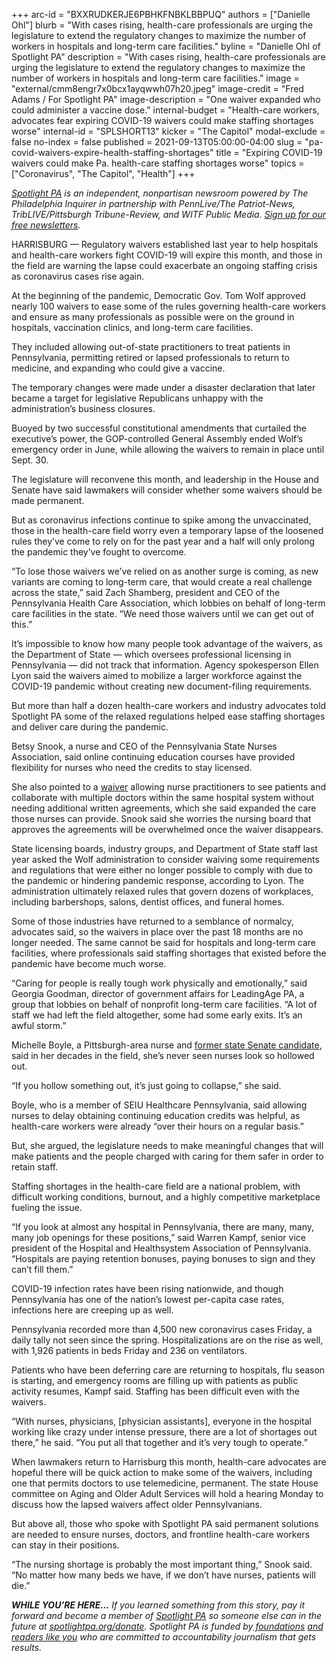 +++
arc-id = "BXXRUDKERJE6PBHKFNBKLBBPUQ"
authors = ["Danielle Ohl"]
blurb = "With cases rising, health-care professionals are urging the legislature to extend the regulatory changes to maximize the number of workers in hospitals and long-term care facilities."
byline = "Danielle Ohl of Spotlight PA"
description = "With cases rising, health-care professionals are urging the legislature to extend the regulatory changes to maximize the number of workers in hospitals and long-term care facilities."
image = "external/cmm8engr7x0bcx1ayqwwh07h20.jpeg"
image-credit = "Fred Adams / For Spotlight PA"
image-description = "One waiver expanded who could administer a vaccine dose."
internal-budget = "Health-care workers, advocates fear expiring COVID-19 waivers could make staffing shortages worse"
internal-id = "SPLSHORT13"
kicker = "The Capitol"
modal-exclude = false
no-index = false
published = 2021-09-13T05:00:00-04:00
slug = "pa-covid-waivers-expire-health-staffing-shortages"
title = "Expiring COVID-19 waivers could make Pa. health-care staffing shortages worse"
topics = ["Coronavirus", "The Capitol", "Health"]
+++

<a href="https://www.spotlightpa.org/"><i>Spotlight PA</i></a><i>&nbsp;is an independent, nonpartisan newsroom powered by The Philadelphia Inquirer in partnership with PennLive/The Patriot-News, TribLIVE/Pittsburgh Tribune-Review, and WITF Public Media.&nbsp;</i><a href="https://www.spotlightpa.org/newsletters"><i>Sign up for our free newsletters</i></a><i>.</i>

HARRISBURG —&nbsp;Regulatory waivers established last year to help hospitals and health-care workers fight COVID-19 will expire this month, and those in the field are warning the lapse could exacerbate an ongoing staffing crisis as coronavirus cases rise again.

At the beginning of the pandemic, Democratic Gov. Tom Wolf approved nearly 100 waivers to ease some of the rules governing health-care workers and ensure as many professionals as possible were on the ground in hospitals, vaccination clinics, and long-term care facilities.

They included allowing out-of-state practitioners to treat patients in Pennsylvania, permitting retired or lapsed professionals to return to medicine, and expanding who could give a vaccine.

<script src="https://www.spotlightpa.org/embed.js" async></script><div data-spl-embed-version="1" data-spl-src="https://www.spotlightpa.org/embeds/newsletter/"></div>

The temporary changes were made under a disaster declaration that later became a target for legislative Republicans unhappy with the administration’s business closures.

Buoyed by two successful constitutional amendments that curtailed the executive’s power, the GOP-controlled General Assembly ended Wolf’s emergency order in June, while allowing the waivers to remain in place until Sept. 30.

The legislature will reconvene this month, and leadership in the House and Senate have said lawmakers will consider whether some waivers should be made permanent.

But as coronavirus infections continue to spike among the unvaccinated, those in the health-care field worry even a temporary lapse of the loosened rules they’ve come to rely on for the past year and a half will only prolong the pandemic they’ve fought to overcome.

“To lose those waivers we’ve relied on as another surge is coming, as new variants are coming to long-term care, that would create a real challenge across the state,” said Zach Shamberg, president and CEO of the Pennsylvania Health Care Association, which lobbies on behalf of long-term care facilities in the state. “We need those waivers until we can get out of this.”

It’s impossible to know how many people took advantage of the waivers, as the Department of State —&nbsp;which oversees professional licensing in Pennsylvania — did not track that information. Agency spokesperson Ellen Lyon said the waivers aimed to mobilize a larger workforce against the COVID-19 pandemic without creating new document-filing requirements.

But more than half a dozen health-care workers and industry advocates told Spotlight PA some of the relaxed regulations helped ease staffing shortages and deliver care during the pandemic.

Betsy Snook, a nurse and CEO of the Pennsylvania State Nurses Association, said online continuing education courses have provided flexibility for nurses who need the credits to stay licensed.

She also pointed to a <a href="https://www.dos.pa.gov/Documents/2020-03-27-Summary-of-Additional-Nursing-Waivers.pdf">waiver</a> allowing nurse practitioners to see patients and collaborate with multiple doctors within the same hospital system without needing additional written agreements, which she said expanded the care those nurses can provide. Snook said she worries the nursing board that approves the agreements will be overwhelmed once the waiver disappears.

State licensing boards, industry groups, and Department of State staff last year asked the Wolf administration to consider waiving some requirements and regulations that were either no longer possible to comply with due to the pandemic or hindering pandemic response, according to Lyon. The administration ultimately relaxed rules that govern dozens of workplaces, including barbershops, salons, dentist offices, and funeral homes.

Some of those industries have returned to a semblance of normalcy, advocates said, so the waivers in place over the past 18 months are no longer needed. The same cannot be said for hospitals and long-term care facilities, where professionals said staffing shortages that existed before the pandemic have become much worse.

“Caring for people is really tough work physically and emotionally,” said Georgia Goodman, director of government affairs for LeadingAge PA, a group that lobbies on behalf of nonprofit long-term care facilities. “A lot of staff we had left the field altogether, some had some early exits. It’s an awful storm.”

Michelle Boyle, a Pittsburgh-area nurse and <a href="https://archive.theincline.com/2017/10/16/can-democrats-take-back-randy-vulakovichs-38th-pa-senate-district/">former state Senate candidate</a>, said in her decades in the field, she’s never seen nurses look so hollowed out.

“If you hollow something out, it’s just going to collapse,” she said.

Boyle, who is a member of SEIU Healthcare Pennsylvania, said allowing nurses to delay obtaining continuing education credits was helpful, as health-care workers were already “over their hours on a regular basis.”

But, she argued, the legislature needs to make meaningful changes that will make patients and the people charged with caring for them safer in order to retain staff.

Staffing shortages in the health-care field are a national problem, with difficult working conditions, burnout, and a highly competitive marketplace fueling the issue.

“If you look at almost any hospital in Pennsylvania, there are many, many, many job openings for these positions,” said Warren Kampf, senior vice president of the Hospital and Healthsystem Association of Pennsylvania. “Hospitals are paying retention bonuses, paying bonuses to sign and they can’t fill them.”

COVID-19 infection rates have been rising nationwide, and though Pennsylvania has one of the nation’s lowest per-capita case rates, infections here are creeping up as well.

Pennsylvania recorded more than 4,500 new coronavirus cases Friday, a daily tally not seen since the spring. Hospitalizations are on the rise as well, with 1,926 patients in beds Friday and 236 on ventilators.

Patients who have been deferring care are returning to hospitals, flu season is starting, and emergency rooms are filling up with patients as public activity resumes, Kampf said. Staffing has been difficult even with the waivers.

<script src="https://www.spotlightpa.org/embed.js" async></script><div data-spl-embed-version="1" data-spl-src="https://www.spotlightpa.org/embeds/donate/?teaser_text=If%20you%20learned%20something%20from%20this%20report%2C%20pay%20it%20forward%20and%20become%20a%20member%20of%20Spotlight%20PA%20so%20someone%20else%20can%20in%20the%20future."></div>

“With nurses, physicians, [physician assistants], everyone in the hospital working like crazy under intense pressure, there are a lot of shortages out there,” he said. “You put all that together and it’s very tough to operate.”

When lawmakers return to Harrisburg this month, health-care advocates are hopeful there will be quick action to make some of the waivers, including one that permits doctors to use telemedicine, permanent. The state House committee on Aging and Older Adult Services will hold a hearing Monday to discuss how the lapsed waivers affect older Pennsylvanians.

But above all, those who spoke with Spotlight PA said permanent solutions are needed to ensure nurses, doctors, and frontline health-care workers can stay in their positions.

“The nursing shortage is probably the most important thing,” Snook said. “No matter how many beds we have, if we don’t have nurses, patients will die.”

<i><b>WHILE YOU’RE HERE...</b></i><i> If you learned something from this story, pay it forward and become a member of </i><a href="https://www.spotlightpa.org/"><i>Spotlight PA</i></a><i> so someone else can in the future at </i><a href="http://spotlightpa.org/donate"><i>spotlightpa.org/donate</i></a><i>. Spotlight PA is funded by</i><a href="https://www.spotlightpa.org/support"><i> foundations</i></a><i> </i><a href="https://www.spotlightpa.org/support"><i>and readers like you</i></a><i> who are committed to accountability journalism that gets results.</i>
